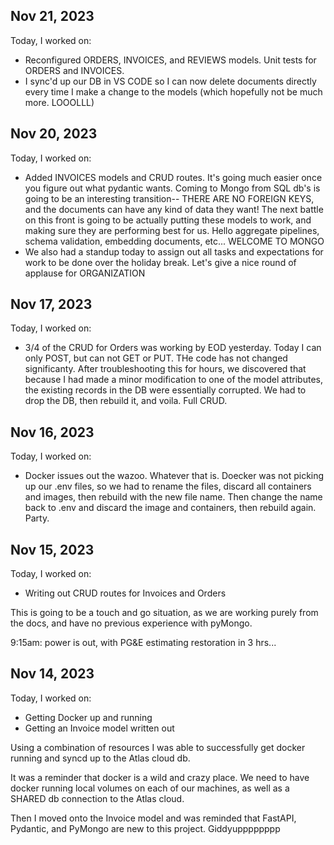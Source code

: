 ## Nov 21, 2023

Today, I worked on:

- Reconfigured ORDERS, INVOICES, and REVIEWS models. Unit tests for ORDERS and INVOICES.
- I sync'd up our DB in VS CODE so I can now delete documents directly every time I make a change to the models (which hopefully not be much more. LOOOLLL)

## Nov 20, 2023

Today, I worked on:

- Added INVOICES models and CRUD routes. It's going much easier once you figure out what pydantic wants. Coming to Mongo from SQL db's is going to be an interesting transition-- THERE ARE NO FOREIGN KEYS, and the documents can have any kind of data they want! The next battle on this front is going to be actually putting these models to work, and making sure they are performing best for us. Hello aggregate pipelines, schema validation, embedding documents, etc... WELCOME TO MONGO
- We also had a standup today to assign out all tasks and expectations for work to be done over the holiday break. Let's give a nice round of applause for ORGANIZATION

## Nov 17, 2023

Today, I worked on:

- 3/4 of the CRUD for Orders was working by EOD yesterday. Today I can only POST, but can not GET or PUT. THe code has not changed significanty. After troubleshooting this for hours, we discovered that because I had made a minor modification to one of the model attributes, the existing records in the DB were essentially corrupted. We had to drop the DB, then rebuild it, and voila. Full CRUD.

## Nov 16, 2023

Today, I worked on:

- Docker issues out the wazoo. Whatever that is. Doecker was not picking up our .env files, so we had to rename the files, discard all containers and images, then rebuild with the new file name. Then change the name back to .env and discard the image and containers, then rebuild again. Party.

## Nov 15, 2023

Today, I worked on:

- Writing out CRUD routes for Invoices and Orders

This is going to be a touch and go situation, as we are working purely from the docs, and have no previous experience with pyMongo.

9:15am: power is out, with PG&E estimating restoration in 3 hrs...

## Nov 14, 2023

Today, I worked on:

- Getting Docker up and running
- Getting an Invoice model written out

Using a combination of resources I was able to successfully get docker running and syncd up to the Atlas cloud db.

It was a reminder that docker is a wild and crazy place. We need to have docker running local volumes on each of our machines, as well as a SHARED db connection to the Atlas cloud.

Then I moved onto the Invoice model and was reminded that FastAPI, Pydantic, and PyMongo are new to this project. Giddyupppppppp
